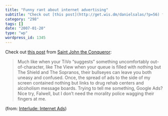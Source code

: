 ```yaml
---
title: "Funny rant about internet advertising"
subtitle: "Check out [this post](http://get.wis.dm/danielsalas/?p=56) from [Saint"
category: "298"
tags: []
date: "2007-01-20"
type: "wp"
wordpress_id: 1345
---
```

Check out [this post](http://get.wis.dm/danielsalas/?p=56) from [Saint 
 John the Conqueror](http://get.wis.dm/danielsalas):

> Much like when your TiVo “suggests” something uncomfortably 
 out-of-character, like The View when your queue is filled with nothing 
 but The Shield and The Sopranos, their bullseyes can leave you both 
 uneasy and confused. Once, the spread of ads to the side of my screen 
 contained nothing but links to drug rehab centers and alcoholism message 
 boards. Trying to tell me something, Google Ads? Nice try, Falwell, but 
 I don’t need the morality police wagging their fingers at me.

 (from: [Interlude: 
 Internet Ads](http://get.wis.dm/danielsalas/?p=56))
